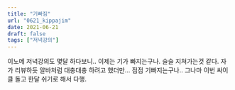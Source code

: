 ```yaml
---
title: "기빠짐"
url: "0621_kippajim"
date: 2021-06-21
draft: false
tags: ["저녁강의"]
---
```

이노메 저녁강의도 몇달 하다보니.. 이제는 기가 빠지는구나. 슬슬 지쳐가는것 같다. 자가 리뷰하듯 알바처럼 대충대충 하려고 했더만... 점점 기빠지는구나.. 그나마 이번 싸이클 돌고 한달 쉬기로 해서 다행.
